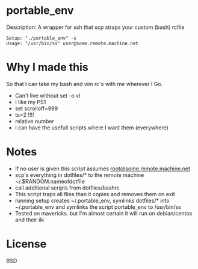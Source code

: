portable_env
============

Description: A wrapper for ssh that scp straps your custom (bash) rcfile

```
Setup: "./portable_env" -s
Usage: "/usr/bin/ss" user@some.remote.machine.net
```

Why I made this
==============
So that I can take my bash and vim rc's with me wherever I Go.

* Can't live without set -o vi
* I like my PS1
* set scrolloff=999
* ts=2 !!!!
* relative number
* I can have the usefull scripts where I want them (everywhere)

Notes
=====
* If no user is given this script assumes root@some.remote.machine.net
* scp's everything in dotfiles/* to the remote machine ~/.$RANDOM.nameofdotfile
* call additional scripts from dotfiles/bashrc
* This script traps all files than it copies and removes them on exit
* running setup creates ~/.portable_env, symlinks dotfiles/* into ~/.portable_env and symlinks the script portable_env to /usr/bin/ss
* Tested on mavericks. but I'm almost certain it will run on debian/centos and their ilk

License
=======
BSD 
